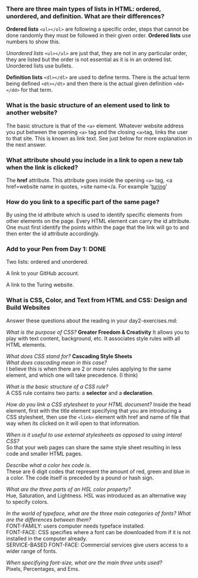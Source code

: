 ### There are three main types of lists in HTML: ordered, unordered, and definition. What are their differences?
<b>Ordered lists</b> `<ol></ol>` are following a specific order, steps that cannot be done randomly they must be followed in their given order. <b>Ordered lists</b> use numbers to show this.

<i>Unordered lists</i> `<ul></ul>` are just that, they are not in any particular order, they are listed but the order is not essential as it is in an ordered list. Unordered lists use bullets.

<strong>Definition lists</strong> `<dl></dl>` are used to define terms. There is the actual term being defined `<dt></dt>` and then there is the actual given definition `<dd></dd>` for that term.

### What is the basic structure of an element used to link to another website?

The basic structure is that of the `<a>` element. Whatever website address you put between the opening `<a>` tag and the closing `<a>`tag, links the user to that site. This is known as link text. See just below for more explanation in the next answer.


### What attribute should you include in a link to open a new tab when the link is clicked?

The <strong>href</strong> attribute. This attribute goes inside the opening `<a>` tag, <a href=website name in quotes, >site name</a. For example '<a href="http://turing.io">turing</a>'


### How do you link to a specific part of the same page?

By using the id attribute which is used to identify specific elements from other elements on the page. Every HTML element can carry the id attribute. One must first identify the points within the page that the link will go to and then enter the id attribute accordingly.
### Add to your Pen from Day 1: <strong>DONE</STRONG>
Two lists: ordered and unordered.

A link to your GitHub account.

A link to the Turing website.

### What is CSS, Color, and Text from HTML and CSS: Design and Build Websites
Answer these questions about the reading in your day2-exercises.md:

<i>What is the purpose of CSS?</i> <strong>Greater Freedom & Creativity</strong> It allows you to play with text content, background, etc. It associates style rules with all HTML elements.

<i>What does CSS stand for?</i> <b>Cascading Style Sheets</b> <br />
<i>What does cascading mean in this case?</i> <br />
I believe this is when there are 2 or more rules applying to the same element, and which one will take precedence. (I think)



<i>What is the basic structure of a CSS rule?</i> <br >
A CSS rule contains two parts: a <strong>selector</strong> and a <strong>declaration</strong>.

<i>How do you link a CSS stylesheet to your HTML document?</i> Inside the head element, first with the title element specifying that you are introducing a CSS stylesheet, then use the `<link>` element with href and name of file that way when its clicked on it will open to that information.

<i>When is it useful to use external stylesheets as opposed to using interal CSS?</i> <br />
So that your web pages can share the same style sheet resulting in less code and smaller HTML pages.

<i>Describe what a color hex code is.</i> <br />
These are 6 digit codes that represent the amount of red, green and blue in a color. The code itself is preceded by a pound or hash sign.

<i>What are the three parts of an HSL color property?</i> <br />
Hue, Saturation, and Lightness. HSL was introduced as an alternative way to specify colors.

<i>In the world of typeface, what are the three main categories of fonts? What are the differences between them?</i> <br />
FONT-FAMILY: users computer needs typeface installed. <br />
FONT-FACE: CSS specifies where a font can be downloaded from if it is not installed in the computer already. <br />
SERVICE-BASED FONT-FACE: Commercial services give users access to a wider range of fonts.

<i>When specifiying font-size, what are the main three units used?</i> <br />
Pixels, Percentages, and Ems.
